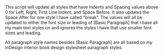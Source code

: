 This script will update all styles that have Indents and Spacing values above 0 for Left, Right, First Line Indent, and Space Before. It also updates the Space After for one style I have called "break". The values will all be updated to either the font size or leading of [Basic Paragraph] that I base all my main text styles on and ignores the styles I have that use smaller font sizes and leading.

All paragraph style names besides [Basic Paragraph] are all based on my InDesign interior book design stylesheet paragraph styles.
